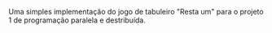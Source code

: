 Uma simples implementação do jogo de tabuleiro "Resta um" para o projeto 1 de programação paralela e destribuída.
